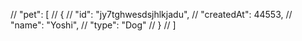 // "pet": [
// {
// "id": "jy7tghwesdsjhlkjadu",
// "createdAt": 44553,
// "name": "Yoshi",
// "type": "Dog"
// }
// ]
